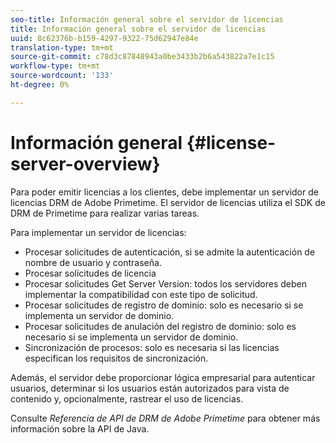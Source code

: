 ```yaml
---
seo-title: Información general sobre el servidor de licencias
title: Información general sobre el servidor de licencias
uuid: 8c62376b-b159-4297-9322-75d62947e84e
translation-type: tm+mt
source-git-commit: c78d3c87848943a0be3433b2b6a543822a7e1c15
workflow-type: tm+mt
source-wordcount: '133'
ht-degree: 0%

---
```



# Información general {#license-server-overview}

Para poder emitir licencias a los clientes, debe implementar un servidor de licencias DRM de Adobe Primetime. El servidor de licencias utiliza el SDK de DRM de Primetime para realizar varias tareas.

Para implementar un servidor de licencias:

* Procesar solicitudes de autenticación, si se admite la autenticación de nombre de usuario y contraseña.
* Procesar solicitudes de licencia
* Procesar solicitudes Get Server Version: todos los servidores deben implementar la compatibilidad con este tipo de solicitud.
* Procesar solicitudes de registro de dominio: solo es necesario si se implementa un servidor de dominio.
* Procesar solicitudes de anulación del registro de dominio: solo es necesario si se implementa un servidor de dominio.
* Sincronización de procesos: solo es necesaria si las licencias especifican los requisitos de sincronización.

Además, el servidor debe proporcionar lógica empresarial para autenticar usuarios, determinar si los usuarios están autorizados para vista de contenido y, opcionalmente, rastrear el uso de licencias.

Consulte *Referencia de API de DRM de Adobe Primetime* para obtener más información sobre la API de Java.
